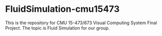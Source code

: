 # FluidSimulation-cmu15473
This is the repository for CMU 15-473/673 Visual Computing System Final Project. The topic is Fluid Simulation for our group.
